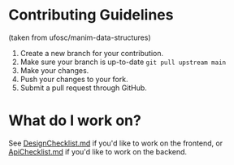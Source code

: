 # Contributing Guidelines
(taken from ufosc/manim-data-structures)
1. Create a new branch for your contribution.
2. Make sure your branch is up-to-date `git pull upstream main`
3. Make your changes.
5. Push your changes to your fork.
6. Submit a pull request through GitHub.

# What do I work on?
See [DesignChecklist.md](https://github.com/ufosc/OSC-Proximity-Chat-App/blob/main/DesignChecklist.md) if you'd like to work on the frontend, or [ApiChecklist.md](https://github.com/ufosc/OSC-Proximity-Chat-App/blob/main/ApiChecklist.md) if you'd like to work on the backend.
